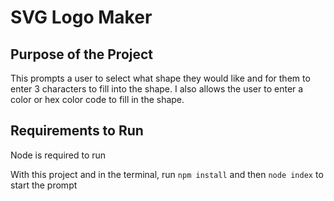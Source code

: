 # SVG Logo Maker

## Purpose of the Project

This prompts a user to select what shape they would like and for them to enter 3 characters to fill into the shape. I also allows the user to enter a color or hex color code to fill in the shape.

## Requirements to Run

Node is required to run

With this project and in the terminal, run `npm install` and then `node index` to start the prompt
